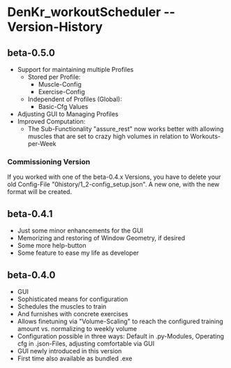 # DenKr_workoutScheduler -- Version-History


## beta-0.5.0

* Support for maintaining multiple Profiles
    * Stored per Profile:
        * Muscle-Config
        * Exercise-Config
    * Independent of Profiles (Global):
        * Basic-Cfg Values
* Adjusting GUI to Managing Profiles
* Improved Computation:
    * The Sub-Functionality "assure_rest" now works better with allowing muscles that are set to crazy high volumes in relation to Workouts-per-Week

### Commissioning Version

If you worked with one of the beta-0.4.x Versions, you have to delete your old Config-File "0history/1_2-config_setup.json". A new one, with the new format will be created.




## beta-0.4.1

* Just some minor enhancements for the GUI
* Memorizing and restoring of Window Geometry, if desired
* Some more help-button
* Some feature to ease my life as developer



## beta-0.4.0

* GUI
* Sophisticated means for configuration
* Schedules the muscles to train
* And furnishes with concrete exercises
* Allows finetuning via "Volume-Scaling" to reach the configured training amount vs. normalizing to weekly volume
* Configuration possible in three ways: Default in .py-Modules, Operating cfg in .json-Files, adjusting comfortable via GUI
* GUI newly introduced in this version
* First time also available as bundled .exe
